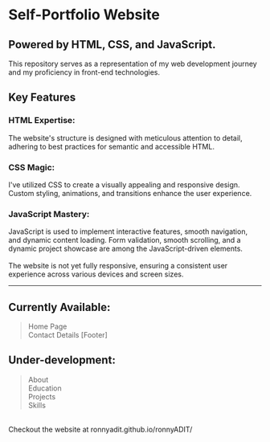 # Self-Portfolio Website
## Powered by HTML, CSS, and JavaScript.
This repository serves as a representation of my web development journey and my proficiency in front-end technologies.

## Key Features
### HTML Expertise:
The website's structure is designed with meticulous attention to detail, adhering to best practices for semantic and accessible HTML.
### CSS Magic: 
I've utilized CSS to create a visually appealing and responsive design. Custom styling, animations, and transitions enhance the user experience.
### JavaScript Mastery: 
JavaScript is used to implement interactive features, smooth navigation, and dynamic content loading. Form validation, smooth scrolling, and a dynamic project showcase are among the JavaScript-driven elements.
<br><br> The website is not yet fully responsive, ensuring a consistent user experience across various devices and screen sizes.
<hr>

## Currently Available:
>Home Page <br>
>Contact Details [Footer] <br>

## Under-development:
>About <br>
>Education <br>
>Projects <br>
>Skills <br>
<br>
Checkout the website at ronnyadit.github.io/ronnyADIT/

